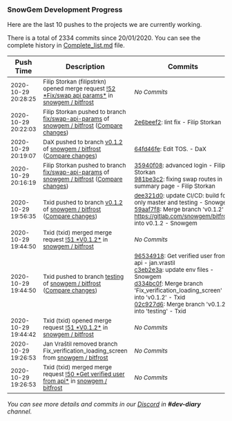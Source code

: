 
### SnowGem Development Progress

Here are the last 10 pushes to the projects we are currently working.

There is a total of 2334 commits since 20/01/2020. You can see the complete history in
 [Complete_list.md](Complete_list.md) file.

| Push Time | Description | Commits |
| --- | --- | --- |
| <sub>2020-10-29 20:28:25</sub> | <sub>Filip Storkan (filipstrkn) opened merge request [\!52 \*Fix/swap api params\*](https://gitlab.com/snowgem/bitfrost/-/merge_requests/52) in [snowgem / bitfrost](https://gitlab.com/snowgem/bitfrost)</sub> | <sub>_No Commits_</sub> |
| <sub>2020-10-29 20:22:03</sub> | <sub>Filip Storkan pushed to branch [fix/swap\-api\-params](https://gitlab.com/snowgem/bitfrost/commits/fix/swap-api-params) of [snowgem / bitfrost](https://gitlab.com/snowgem/bitfrost) ([Compare changes](https://gitlab.com/snowgem/bitfrost/compare/981be3c22a6f89016a7073f1de29b98b1f224258...2e6beef231712ac04874d916ed2caf725368173c))</sub> | <sub>[2e6beef2](https://gitlab.com/snowgem/bitfrost/-/commit/2e6beef231712ac04874d916ed2caf725368173c): lint fix - Filip Storkan</sub> |
| <sub>2020-10-29 20:19:07</sub> | <sub>DaX pushed to branch [v0\.1\.2](https://gitlab.com/snowgem/bitfrost/commits/v0.1.2) of [snowgem / bitfrost](https://gitlab.com/snowgem/bitfrost) ([Compare changes](https://gitlab.com/snowgem/bitfrost/compare/59aaf7f8873232bae4e2c325043ddcd449988202...64fd46fe85f4e7c65bb8037e8453122980995ee7))</sub> | <sub>[64fd46fe](https://gitlab.com/snowgem/bitfrost/-/commit/64fd46fe85f4e7c65bb8037e8453122980995ee7): Edit TOS. - DaX</sub> |
| <sub>2020-10-29 20:16:19</sub> | <sub>Filip Storkan pushed to branch [fix/swap\-api\-params](https://gitlab.com/snowgem/bitfrost/commits/fix/swap-api-params) of [snowgem / bitfrost](https://gitlab.com/snowgem/bitfrost) ([Compare changes](https://gitlab.com/snowgem/bitfrost/compare/e5b3a15f1734483982a8db4a167777570291187e...981be3c22a6f89016a7073f1de29b98b1f224258))</sub> | <sub>[35940f08](https://gitlab.com/snowgem/bitfrost/-/commit/35940f089edb6c61190e9c9df72ece535fb53f4c): advanced login - Filip Storkan<br>[981be3c2](https://gitlab.com/snowgem/bitfrost/-/commit/981be3c22a6f89016a7073f1de29b98b1f224258): fixing swap routes in summary page - Filip Storkan</sub> |
| <sub>2020-10-29 19:56:35</sub> | <sub>Txid pushed to branch [v0\.1\.2](https://gitlab.com/snowgem/bitfrost/commits/v0.1.2) of [snowgem / bitfrost](https://gitlab.com/snowgem/bitfrost) ([Compare changes](https://gitlab.com/snowgem/bitfrost/compare/d334bc0f0f159a00594a510f683c9e20eda23666...59aaf7f8873232bae4e2c325043ddcd449988202))</sub> | <sub>[dee321d0](https://gitlab.com/snowgem/bitfrost/-/commit/dee321d070f4895df768a26e8775096feb51c5aa): update CI/CD: build for only master and testing - Snowgem<br>[59aaf7f8](https://gitlab.com/snowgem/bitfrost/-/commit/59aaf7f8873232bae4e2c325043ddcd449988202): Merge branch 'v0.1.2' of https://gitlab.com/snowgem/bitfrost into v0.1.2 - Snowgem</sub> |
| <sub>2020-10-29 19:44:50</sub> | <sub>Txid (txid) merged merge request [\!51 \*V0\.1\.2\*](https://gitlab.com/snowgem/bitfrost/-/merge_requests/51) in [snowgem / bitfrost](https://gitlab.com/snowgem/bitfrost)</sub> | <sub>_No Commits_</sub> |
| <sub>2020-10-29 19:44:50</sub> | <sub>Txid pushed to branch [testing](https://gitlab.com/snowgem/bitfrost/commits/testing) of [snowgem / bitfrost](https://gitlab.com/snowgem/bitfrost) ([Compare changes](https://gitlab.com/snowgem/bitfrost/compare/223fc70d67d4a1dc8849f0dc6323d7d72acc3e80...02c927d616fceb5affdcfa5ba894d181195e9170))</sub> | <sub>[96534918](https://gitlab.com/snowgem/bitfrost/-/commit/965349188ba0aa949d2d3e939f48059b9c3ff3dd): Get verified user from api - jan.vrastil<br>[c3eb2e3a](https://gitlab.com/snowgem/bitfrost/-/commit/c3eb2e3ab6c535132972580015e8cd4864e3e1d8): update env files - Snowgem<br>[d334bc0f](https://gitlab.com/snowgem/bitfrost/-/commit/d334bc0f0f159a00594a510f683c9e20eda23666): Merge branch 'Fix_verification_loading_screen' into 'v0.1.2' - Txid<br>[02c927d6](https://gitlab.com/snowgem/bitfrost/-/commit/02c927d616fceb5affdcfa5ba894d181195e9170): Merge branch 'v0.1.2' into 'testing' - Txid</sub> |
| <sub>2020-10-29 19:44:42</sub> | <sub>Txid (txid) opened merge request [\!51 \*V0\.1\.2\*](https://gitlab.com/snowgem/bitfrost/-/merge_requests/51) in [snowgem / bitfrost](https://gitlab.com/snowgem/bitfrost)</sub> | <sub>_No Commits_</sub> |
| <sub>2020-10-29 19:26:53</sub> | <sub>Jan Vraštil removed branch Fix_verification_loading_screen from [snowgem / bitfrost](https://gitlab.com/snowgem/bitfrost)</sub> | <sub>_No Commits_</sub> |
| <sub>2020-10-29 19:26:53</sub> | <sub>Txid (txid) merged merge request [\!50 \*Get verified user from api\*](https://gitlab.com/snowgem/bitfrost/-/merge_requests/50) in [snowgem / bitfrost](https://gitlab.com/snowgem/bitfrost)</sub> | <sub>_No Commits_</sub> |

_You can see more details and commits in our [Discord](https://discord.gg/zumGnbg) in **#dev-diary** channel._
